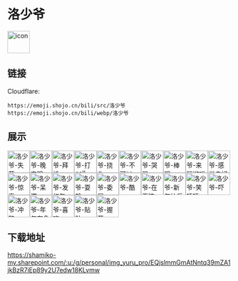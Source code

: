 # 洛少爷
<img src="https://emoji.shojo.cn/bili/src/洛少爷/icon.png" width="50" height="50" alt="icon">

## 链接
Cloudflare:
```
https://emoji.shojo.cn/bili/src/洛少爷
https://emoji.shojo.cn/bili/webp/洛少爷
```
## 展示
<img src="https://emoji.shojo.cn/bili/src/洛少爷/洛少爷-失落.png" width="50" height="50" alt="洛少爷-失落"><img src="https://emoji.shojo.cn/bili/src/洛少爷/洛少爷-晚安哦.png" width="50" height="50" alt="洛少爷-晚安哦"><img src="https://emoji.shojo.cn/bili/src/洛少爷/洛少爷-拜托.png" width="50" height="50" alt="洛少爷-拜托"><img src="https://emoji.shojo.cn/bili/src/洛少爷/洛少爷-打call.png" width="50" height="50" alt="洛少爷-打call"><img src="https://emoji.shojo.cn/bili/src/洛少爷/洛少爷-挠头.png" width="50" height="50" alt="洛少爷-挠头"><img src="https://emoji.shojo.cn/bili/src/洛少爷/洛少爷-不可以.png" width="50" height="50" alt="洛少爷-不可以"><img src="https://emoji.shojo.cn/bili/src/洛少爷/洛少爷-哭哭.png" width="50" height="50" alt="洛少爷-哭哭"><img src="https://emoji.shojo.cn/bili/src/洛少爷/洛少爷-棒哦.png" width="50" height="50" alt="洛少爷-棒哦"><img src="https://emoji.shojo.cn/bili/src/洛少爷/洛少爷-来玩游戏.png" width="50" height="50" alt="洛少爷-来玩游戏"><img src="https://emoji.shojo.cn/bili/src/洛少爷/洛少爷-感觉良好.png" width="50" height="50" alt="洛少爷-感觉良好"><img src="https://emoji.shojo.cn/bili/src/洛少爷/洛少爷-惊喜.png" width="50" height="50" alt="洛少爷-惊喜"><img src="https://emoji.shojo.cn/bili/src/洛少爷/洛少爷-呆滞.png" width="50" height="50" alt="洛少爷-呆滞"><img src="https://emoji.shojo.cn/bili/src/洛少爷/洛少爷-发红包.png" width="50" height="50" alt="洛少爷-发红包"><img src="https://emoji.shojo.cn/bili/src/洛少爷/洛少爷-耍赖.png" width="50" height="50" alt="洛少爷-耍赖"><img src="https://emoji.shojo.cn/bili/src/洛少爷/洛少爷-委屈.png" width="50" height="50" alt="洛少爷-委屈"><img src="https://emoji.shojo.cn/bili/src/洛少爷/洛少爷-酷.png" width="50" height="50" alt="洛少爷-酷"><img src="https://emoji.shojo.cn/bili/src/洛少爷/洛少爷-在干嘛.png" width="50" height="50" alt="洛少爷-在干嘛"><img src="https://emoji.shojo.cn/bili/src/洛少爷/洛少爷-新年快乐.png" width="50" height="50" alt="洛少爷-新年快乐"><img src="https://emoji.shojo.cn/bili/src/洛少爷/洛少爷-笑嘻嘻.png" width="50" height="50" alt="洛少爷-笑嘻嘻"><img src="https://emoji.shojo.cn/bili/src/洛少爷/洛少爷-吓.png" width="50" height="50" alt="洛少爷-吓"><img src="https://emoji.shojo.cn/bili/src/洛少爷/洛少爷-冲鸭.png" width="50" height="50" alt="洛少爷-冲鸭"><img src="https://emoji.shojo.cn/bili/src/洛少爷/洛少爷-年年有鱼.png" width="50" height="50" alt="洛少爷-年年有鱼"><img src="https://emoji.shojo.cn/bili/src/洛少爷/洛少爷-喜欢.png" width="50" height="50" alt="洛少爷-喜欢"><img src="https://emoji.shojo.cn/bili/src/洛少爷/洛少爷-贴贴.png" width="50" height="50" alt="洛少爷-贴贴"><img src="https://emoji.shojo.cn/bili/src/洛少爷/洛少爷-握草.png" width="50" height="50" alt="洛少爷-握草">

## 下载地址

https://shamiko-my.sharepoint.com/:u:/g/personal/img_yuru_pro/EQjslmmGmAtNntq39mZA1jkBzR7iEp89y2U7edw18KLvmw
